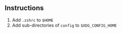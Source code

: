 ## Instructions

1. Add `.zshrc` to `$HOME`
2. Add sub-directories of `config` to `$XDG_CONFIG_HOME`
